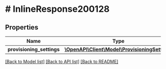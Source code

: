 # # InlineResponse200128

## Properties

Name | Type | Description | Notes
------------ | ------------- | ------------- | -------------
**provisioning_settings** | [**\OpenAPI\Client\Model\ProvisioningSettings**](ProvisioningSettings.md) |  | [optional]

[[Back to Model list]](../../README.md#models) [[Back to API list]](../../README.md#endpoints) [[Back to README]](../../README.md)
